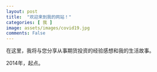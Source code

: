 ```yaml
---
layout: post
title:  "欢迎来到我的网站！"
categories: [ 我 ]
image: assets/images/covid19.jpg
comments: False
---
```


在这里，我将与您分享从事期货投资的经验感想和我的生活故事。

2014年，起点。
